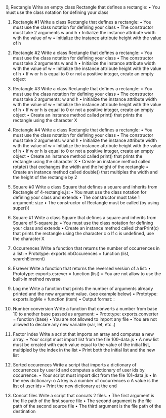 0, Rectangle 
Write an empty class Rectangle that defines a rectangle:
•	You must use the class notation for defining your class

1. Rectangle #1
Write a class Rectangle that defines a rectangle:
•	You must use the class notation for defining your class
•	The constructor must take 2 arguments w and h
•	Initialize the instance attribute width with the value of w 
•	Initialize the instance attribute height with the value of h 

2. Rectangle #2
Write a class Rectangle that defines a rectangle:
•	You must use the class notation for defining your class
•	The constructor must take 2 arguments w and h
•	Initialize the instance attribute width with the value of w 
•	Initialize the instance attribute height with the value of h 
•	If w or h is equal to 0 or not a positive integer, create an empty object

3. Rectangle #3
Write a class Rectangle that defines a rectangle:
•	You must use the class notation for defining your class
•	The constructor must take 2 arguments: w and h
•	Initialize the instance attribute width with the value of w 
•	Initialize the instance attribute height with the value of h 
•	If w or h is equal to 0 or not a positive integer, create an empty object
•	Create an instance method called print() that prints the rectangle using the character X

4. Rectangle #4
Write a class Rectangle that defines a rectangle:
•	You must use the class notation for defining your class
•	The constructor must take 2 arguments: w and h
•	Initialize the instance attribute width with the value of w 
•	Initialize the instance attribute height with the value of h 
•	If w or h is equal to 0 or not a positive integer, create an empty object
•	Create an instance method called print() that prints the rectangle using the character X
•	Create an instance method called rotate() that exchanges the width and the height of the rectangle
•	Create an instance method called double() that multiples the width and the height of the rectangle by 2

5. Square #0
Write a class Square that defines a square and inherits from Rectangle of 4-rectangle.js:
•	You must use the class notation for defining your class and extends
•	The constructor must take 1 argument: size
•	The constructor of Rectangle must be called (by using super())

6. Square #1
Write a class Square that defines a square and inherits from Square of 5-square.js:
•	You must use the class notation for defining your class and extends
•	Create an instance method called charPrint(c) that prints the rectangle using the character c 
o	If c is undefined, use the character X

7. Occurrences
Write a function that returns the number of occurrences in a list:
•	Prototype: exports.nbOccurences = function (list, searchElement)

8. Esrever
Write a function that returns the reversed version of a list:
•	Prototype: exports.esrever = function (list)
•	You are not allow to use the built-in method reverse

9. Log me
Write a function that prints the number of arguments already printed and the new argument value. (see example below)
•	Prototype: exports.logMe = function (item)
•	Output format: <number arguments already printed>: <current argument value>

10. Number conversion
Write a function that converts a number from base 10 to another base passed as argument:
•	Prototype: exports.converter = function (base)
•	You are not allowed to import any file
•	You are not allowed to declare any new variable (var, let, etc..)

11. Factor index
Write a script that imports an array and computes a new array.
•	Your script must import list from the file 100-data.js
•	A new list must be created with each value equal to the value of the initial list, multipled by the index in the list
•	Print both the initial list and the new list

12. Sorted occurences
Write a script that imports a dictionary of occurrences by user id and computes a dictionary of user ids by occurrence.
•	Your script must import dict from the file 101-data.js
•	In the new dictionary: 
o	A key is a number of occurrences
o	A value is the list of user ids
•	Print the new dictionary at the end

13. Concat files
Write a script that concats 2 files.
•	The first argument is the file path of the first source file
•	The second argument is the file path of the second source file
•	The third argument is the file path of the destination

